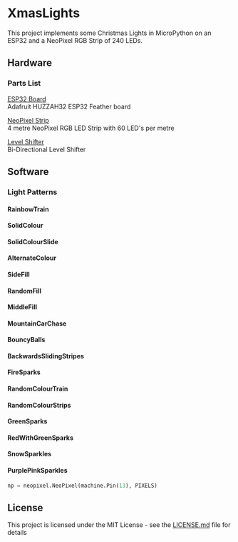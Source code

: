 # XmasLights
This project implements some Christmas Lights in MicroPython on an ESP32 and a NeoPixel RGB Strip of 240 LEDs.

## Hardware
### Parts List
[ESP32 Board](https://learn.adafruit.com/adafruit-huzzah32-esp32-feather/overview)  
Adafruit HUZZAH32 ESP32 Feather board

[NeoPixel Strip](https://www.adafruit.com/product/1138?length=4)  
4 metre NeoPixel RGB LED Strip with 60 LED's per metre

[Level Shifter](https://www.adafruit.com/product/757)  
Bi-Directional Level Shifter

## Software
### Light Patterns
#### RainbowTrain
#### SolidColour
#### SolidColourSlide
#### AlternateColour
#### SideFill
#### RandomFill
#### MiddleFill
#### MountainCarChase
#### BouncyBalls
#### BackwardsSlidingStripes
#### FireSparks
#### RandomColourTrain
#### RandomColourStrips
#### GreenSparks
#### RedWithGreenSparks
#### SnowSparkles
#### PurplePinkSparkles


```python
np = neopixel.NeoPixel(machine.Pin(13), PIXELS)
```

## License

This project is licensed under the MIT License - see the [LICENSE.md](LICENSE.md) file for details
